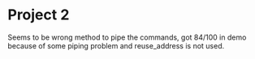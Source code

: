 # Project 2
Seems to be wrong method to pipe the commands, got 84/100 in demo because of some piping problem and reuse_address is not used.

